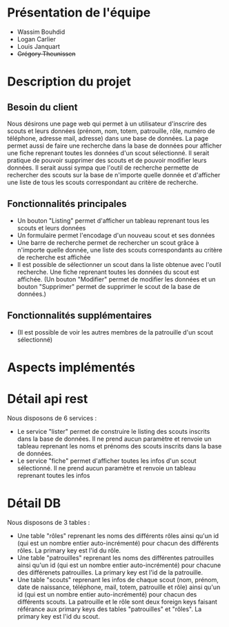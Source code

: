 # Présentation de l'équipe
- Wassim Bouhdid
- Logan Carlier
- Louis Janquart
- ~~Grégory Theunissen~~
# Description du projet
## Besoin du client
Nous désirons une page web qui permet à un utilisateur d'inscrire des scouts et leurs données (prénom, nom, totem, patrouille, rôle, numéro de téléphone, adresse mail, adresse) dans une base de données. La page permet aussi de faire une recherche dans la base de données pour afficher une fiche reprenant toutes les données d'un scout sélectionné. Il serait pratique de pouvoir supprimer des scouts et de pouvoir modifier leurs données. Il serait aussi sympa que l'outil de recherche permette de rechercher des scouts sur la base de n'importe quelle donnée et d'afficher une liste de tous les scouts correspondant au critère de recherche.

## Fonctionnalités principales
  - Un bouton "Listing" permet d'afficher un tableau reprenant tous les scouts et leurs données
  - Un formulaire permet l'encodage d'un nouveau scout et ses données
  - Une barre de recherche permet de rechercher un scout grâce à n'importe quelle donnée, une liste des scouts correspondants au critère de recherche est affichée
  - Il est possible de sélectionner un scout dans la liste obtenue avec l'outil recherche. Une fiche reprenant toutes les données du scout est affichée. (Un bouton "Modifier" permet de modifier les données et un bouton "Supprimer" permet de supprimer le scout de la base de données.)
 
 ## Fonctionnalités supplémentaires
 - (Il est possible de voir les autres membres de la patrouille d'un scout sélectionné)
 # Aspects implémentés
 
 # Détail api rest
 Nous disposons de 6 services :
 - Le service "lister" permet de construire le listing des scouts inscrits dans la base de données. Il ne prend aucun paramètre et renvoie un tableau reprenant les noms et prénoms des scouts inscrits dans la base de données.
 - Le service "fiche" permet d'afficher toutes les infos d'un scout sélectionné. Il ne prend aucun paramètre et renvoie un tableau reprenant toutes les infos 
 # Détail DB
 Nous disposons de 3 tables :
 - Une table "rôles" reprenant les noms des différents rôles ainsi qu'un id (qui est un nombre entier auto-incrémenté) pour chacun des différents rôles. La primary key est l'id du rôle.
  - Une table "patrouilles" reprenant les noms des différentes patrouilles ainsi qu'un id (qui est un nombre entier auto-incrémenté) pour chacune des différenets patrouilles. La primary key est l'id de la patrouille.
  - Une table "scouts" reprenant les infos de chaque scout (nom, prénom, date de naissance, téléphone, mail, totem, patrouille et rôle) ainsi qu'un id (qui est un nombre entier auto-incrémenté) pour chacun des différents scouts. La patrouille et le rôle sont deux foreign keys faisant référance aux primary keys des tables "patrouilles" et "rôles". La primary key est l'id du scout.
